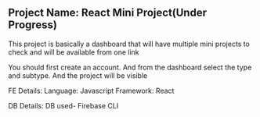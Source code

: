 ## Project Name: React Mini Project(Under Progress)

This project is basically a dashboard that will have multiple mini projects to check and will be available from one link

You should first create an account. And from the dashboard select the type and subtype. And the project will be visible

FE Details:
Language: Javascript
Framework: React

DB Details:
DB used- Firebase CLI
